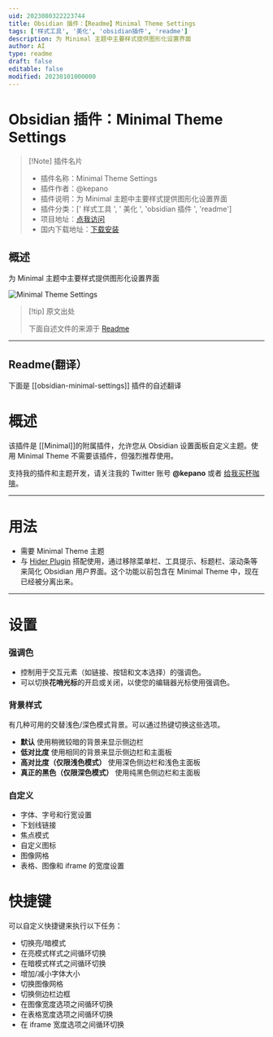 ```yaml
---
uid: 2023080322223744
title: Obsidian 插件：【Readme】Minimal Theme Settings
tags: ['样式工具', '美化', 'obsidian插件', 'readme']
description: 为 Minimal 主题中主要样式提供图形化设置界面
author: AI
type: readme
draft: false
editable: false
modified: 20230101000000
---
```


# Obsidian 插件：Minimal Theme Settings

> [!Note] 插件名片
> - 插件名称：Minimal Theme Settings
> - 插件作者：@kepano
> - 插件说明：为 Minimal 主题中主要样式提供图形化设置界面
> - 插件分类：[' 样式工具 ', ' 美化 ', 'obsidian 插件 ', 'readme']
> - 项目地址：[点我访问](https://github.com/kepano/obsidian-minimal-settings)
> - 国内下载地址：[下载安装](https://pkmer.cn/products/plugin/pluginMarket/?obsidian-minimal-settings)

## 概述

为 Minimal 主题中主要样式提供图形化设置界面

![Minimal Theme Settings](https://cdn.pkmer.cn/covers/obsidian-minimal-settings.PNG!pkmer)

> [!tip] 原文出处
>
>下面自述文件的来源于 [Readme](https://ghproxy.net/https://raw.githubusercontent.com/kepano/obsidian-minimal-settings/main/README.md)
>

---

## Readme(翻译）

下面是 [[obsidian-minimal-settings]] 插件的自述翻译

# 概述

该插件是 [[Minimal]]的附属插件，允许您从 Obsidian 设置面板自定义主题。使用 Minimal Theme 不需要该插件，但强烈推荐使用。

支持我的插件和主题开发，请关注我的 Twitter 账号 **@kepano** 或者 [给我买杯咖啡](https://www.buymeacoffee.com/kepano)。

---

# 用法

- 需要 Minimal Theme 主题
- 与 [Hider Plugin](https://github.com/kepano/obsidian-hider) 搭配使用，通过移除菜单栏、工具提示、标题栏、滚动条等来简化 Obsidian 用户界面。这个功能以前包含在 Minimal Theme 中，现在已经被分离出来。

---

# 设置

### 强调色

- 控制用于交互元素（如链接、按钮和文本选择）的强调色。
- 可以切换**花哨光标**的开启或关闭，以使您的编辑器光标使用强调色。

### 背景样式

有几种可用的交替浅色/深色模式背景。可以通过热键切换这些选项。

- **默认** 使用稍微较暗的背景来显示侧边栏
- **低对比度** 使用相同的背景来显示侧边栏和主面板
- **高对比度（仅限浅色模式）** 使用深色侧边栏和浅色主面板
- **真正的黑色（仅限深色模式）** 使用纯黑色侧边栏和主面板

### 自定义

- 字体、字号和行宽设置
- 下划线链接
- 焦点模式
- 自定义图标
- 图像网格
- 表格、图像和 iframe 的宽度设置

# 快捷键

可以自定义快捷键来执行以下任务：

- 切换亮/暗模式
- 在亮模式样式之间循环切换
- 在暗模式样式之间循环切换
- 增加/减小字体大小
- 切换图像网格
- 切换侧边栏边框
- 在图像宽度选项之间循环切换
- 在表格宽度选项之间循环切换
- 在 iframe 宽度选项之间循环切换



